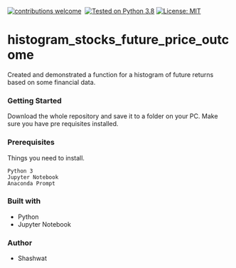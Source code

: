 
[![contributions welcome](https://img.shields.io/static/v1.svg?label=Contributions&message=Welcome&color=0059b3&style=flat-square)](https://github.com/TheAlgorithms/Python/blob/master/CONTRIBUTING.md)&nbsp;
[![Tested on Python 3.8](https://img.shields.io/badge/Tested%20-Python%203.8-blue.svg?logo=python&style=flat-square)]( https://www.python.org/downloads)
[![License: MIT](https://img.shields.io/badge/License-MIT-yellow.svg)](https://opensource.org/licenses/MIT)

# histogram_stocks_future_price_outcome
Created and demonstrated a function for a histogram of future returns based on some financial data.

### Getting Started
Download the whole repository and save it to a folder on your PC. Make sure you have pre requisites installed.

### Prerequisites
Things you need to install.
```
Python 3
Jupyter Notebook
Anaconda Prompt
```

### Built with
* Python
* Jupyter Notebook

### Author
* Shashwat
